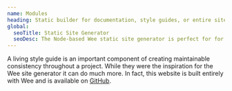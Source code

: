 ```yaml
---
name: Modules
heading: Static builder for documentation, style guides, or entire sites
global:
  seoTitle: Static Site Generator
  seoDesc: The Node-based Wee static site generator is perfect for for documentation, style guides, or entire websites.
---
```


A living style guide is an important component of creating maintainable consistency throughout a project. While they were the inspiration for the Wee site generator it can do much more. In fact, this website is built entirely with Wee and is available on [GitHub](https://github.com/weepower/wee-website).
